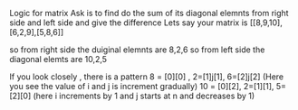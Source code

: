 Logic for matrix
Ask is to find do the sum of its diagonal elemnts from right side and left side and give the difference
Lets say your matrix is [[8,9,10],[6,2,9],[5,8,6]]

so from right side the duiginal elemnts are 8,2,6
so from left side the diagonal elemts are 10,2,5

If you look closely , there is a pattern 8 = [0][0] , 2=[1]j[1], 6=[2]j[2] (Here you see the value of i and j is increment gradually)
                                         10 = [0][2], 2=[1][1], 5=[2][0] (here i increments by 1 and j starts at n and decreases by 1)